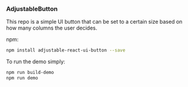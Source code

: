 ### AdjustableButton

This repo is a simple UI button that can be set to a certain size based on how many columns the user decides.

npm:
```sh
npm install adjustable-react-ui-button --save
```
To run the demo simply:

```sh
npm run build-demo
npm run demo
```

